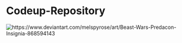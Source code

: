 # Codeup-Repository
<picture>
 <source media="(prefers-color-scheme: dark)" srcset=https://www.deviantart.com/melspyrose/art/Beast-Wars-Predacon-Insignia-868594143>
 <source media="(prefers-color-scheme: light)" srcset="YOUR-LIGHTMODE-IMAGE">
 <img alt=https://www.deviantart.com/melspyrose/art/Beast-Wars-Predacon-Insignia-868594143>
  </picture>
